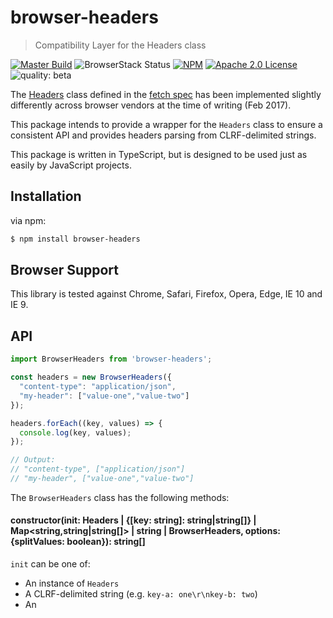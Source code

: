 # browser-headers
> Compatibility Layer for the Headers class

[![Master Build](https://travis-ci.org/improbable-eng/js-browser-headers.svg?branch=master)](https://travis-ci.org/improbable-eng/js-browser-headers)
![BrowserStack Status](https://www.browserstack.com/automate/badge.svg?badge_key=MVZzVGFiVXpFRjFjRmZ2SUpJaWlGam9Xa2c0R1B6MnVBV25aZm43cDZtUT0tLXZaMDdRR0pVbVFyRVBmd0p1TUNlZVE9PQ==--8b1eb510ef6bde3d6d89b2d65b033a9030f75f6f%)
[![NPM](https://img.shields.io/npm/v/browser-headers.svg)](https://www.npmjs.com/package/browser-headers)
[![Apache 2.0 License](https://img.shields.io/badge/License-Apache%202.0-blue.svg)](LICENSE)
![quality: beta](https://img.shields.io/badge/quality-beta-yellow.svg)

The [Headers](https://fetch.spec.whatwg.org/#headers-class) class defined in the [fetch spec](https://fetch.spec.whatwg.org/) has been implemented slightly differently across browser vendors at the time of writing (Feb 2017).

This package intends to provide a wrapper for the `Headers` class to ensure a consistent API and provides headers parsing from CLRF-delimited strings.

This package is written in TypeScript, but is designed to be used just as easily by JavaScript projects.


## Installation
via npm:

```bash
$ npm install browser-headers
```

## Browser Support
This library is tested against Chrome, Safari, Firefox, Opera, Edge, IE 10 and IE 9.

## API

```js
import BrowserHeaders from 'browser-headers';

const headers = new BrowserHeaders({
  "content-type": "application/json",
  "my-header": ["value-one","value-two"]
});

headers.forEach((key, values) => {
  console.log(key, values);
});

// Output:
// "content-type", ["application/json"]
// "my-header", ["value-one","value-two"]
```

The `BrowserHeaders` class has the following methods:

#### constructor(init: Headers | {[key: string]: string|string[]} | Map<string,string|string[]> | string | BrowserHeaders, options: {splitValues: boolean}): string[]
`init` can be one of:
* An instance of `Headers`
* A CLRF-delimited string (e.g. `key-a: one\r\nkey-b: two`)
* An